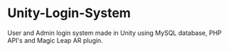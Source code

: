 # Unity-Login-System
User and Admin login system made in Unity using MySQL database, PHP API's and Magic Leap AR plugin.
